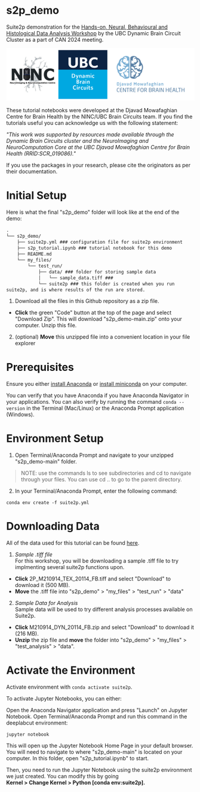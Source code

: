 # s2p_demo
Suite2p demonstration for the <a href="https://can-acn.org/meeting-2024/satellite-events/hands-on-neural-behavioural-and-histological-data-analysis-workshop-can2024-satellite/">Hands-on, Neural, Behavioural and Histological Data Analysis Workshop</a> by the UBC Dynamic Brain Circuit Cluster as a part of CAN 2024 meeting.

<img src=tutorial_images\NINC_DBC_DMCBH_logos.jpg>

These tutorial notebooks were developed at the Djavad Mowafaghian Centre for Brain Health by the NINC/UBC Brain Circuits team.  If you find the tutorials useful you can acknowledge us with the following statement: 

<em>"This work was supported by resources made available through the Dynamic Brain Circuits cluster and the NeuroImaging and NeuroComputation Core at the UBC Djavad Mowafaghian Centre for Brain Health (RRID:SCR_019086)."</em>

If you use the packages in your research, please cite the originators as per their documentation.

# Initial Setup
Here is what the final "s2p_demo" folder will look like at the end of the demo:
```
.
└── s2p_demo/
    ├── suite2p.yml ### configuration file for suite2p environment
    ├── s2p_tutorial.ipynb ### tutorial notebook for this demo
    ├── README.md
    └── my_files/
        └── test_run/
            ├── data/ ### folder for storing sample data
            │   └── sample_data.tiff ###
            └── suite2p ### this folder is created when you run suite2p, and is where results of the run are stored.
```
1. Download all the files in this Github repository as a zip file. 
- <b>Click</b> the green "Code" button at the top of the page and select "Download Zip". This will download "s2p_demo-main.zip" onto your computer. Unzip this file.
2. (optional) <b>Move</b> this unzipped file into a convenient location in your file explorer

# Prerequisites
Ensure you either <a href="https://www.anaconda.com/download">install Anaconda</a> or <a href="https://docs.anaconda.com/free/miniconda/miniconda-install/">install miniconda</a> on your computer.

You can verify that you have Anaconda if you have Anaconda Navigator in your applications. You can also verify by running the command ```conda --version``` in the Terminal (Mac/Linux) or the Anaconda Prompt application (Windows).

# Environment Setup
1. Open Terminal/Anaconda Prompt and navigate to your unzipped "s2p_demo-main" folder.

>NOTE: use the commands ls to see subdirectories and cd <subdirectory> to navigate through your files. You can use cd .. to go to the parent directory.

2. In your Terminal/Anaconda Prompt, enter the following command:
 ```
 conda env create -f suite2p.yml
 ```

# Downloading Data
All of the data used for this tutorial can be found <a href="https://osf.io/ztcnm/?view_only=59d6948657a742f688b4cac9ad1f54e9">here</a>.

1. <em>Sample .tiff file</em>
<br>For this workshop, you will be downloading a sample .tiff file to try implmenting several suite2p functions upon. 
* <b>Click</b> 2P_M210914_TEX_20114_FB.tiff and select "Download" to download it (500 MB).
* <b>Move</b> the .tiff file into "s2p_demo" > "my_files" > "test_run" > "data"

2. <em>Sample Data for Analysis</em><br>
Sample data will be used to try different analysis processes available on Suite2p.
* <b>Click</b> M210914_DYN_20114_FB.zip and select "Download" to download it (216 MB).
* <b>Unzip</b> the  zip file and <b>move</b> the folder into "s2p_demo" > "my_files" > "test_analysis" > "data".

# Activate the Environment

Activate environment with ```conda activate suite2p```.

To activate Jupyter Notebooks, you can either:

Open the Anaconda Navigator application and press "Launch" on Jupyter Notebook.
Open Terminal/Anaconda Prompt and run this command in the deeplabcut environment:
```
jupyter notebook
```
This will open up the Jupyter Notebook Home Page in your default browser. You will need to navigate to where "s2p_demo-main" is located on your computer. In this folder, open "s2p_tutorial.ipynb" to start.

Then, you need to run the Jupyter Notebook using the suite2p environment we just created. You can modify this by going 
<br><b>Kernel > Change Kernel > Python [conda env:suite2p].</b>

